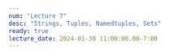 ```yaml
---
num: "Lecture 7"
desc: "Strings, Tuples, Namedtuples, Sets"
ready: true
lecture_date: 2024-01-30 11:00:00.00-7:00
---
```

